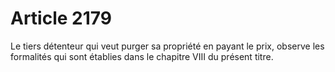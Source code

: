 # Article 2179

Le tiers détenteur qui veut purger sa propriété en payant le prix, observe les formalités qui sont établies dans le chapitre VIII du présent titre.
